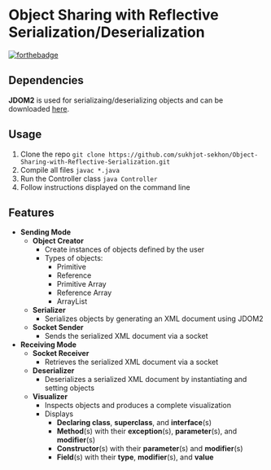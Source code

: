 # Object Sharing with Reflective Serialization/Deserialization 
[![forthebadge](https://forthebadge.com/images/badges/made-with-Java.svg)](Controller.java)

## Dependencies
__JDOM2__ is used for serializaing/deserializing objects and can be downloaded [here](http://www.jdom.org/downloads/index.html).

## Usage
1. Clone the repo `git clone https://github.com/sukhjot-sekhon/Object-Sharing-with-Reflective-Serialization.git`
2. Compile all files `javac *.java`
3. Run the Controller class `java Controller`
4. Follow instructions displayed on the command line

## Features
* __Sending Mode__
	* __Object Creator__
		* Create instances of objects defined by the user
		* Types of objects:
			* Primitive
			* Reference
			* Primitive Array
			* Reference Array
			* ArrayList
	* __Serializer__
		* Serializes objects by generating an XML document using JDOM2
	* __Socket Sender__
		* Sends the serialized XML document via a socket
* __Receiving Mode__
	* __Socket Receiver__
		* Retrieves the serialized XML document via a socket
	* __Deserializer__
		* Deserializes a serialized XML document by instantiating and setting objects
  	* __Visualizer__
  		*   Inspects objects and produces a complete visualization
  		*   Displays
  			* __Declaring class__, __superclass__, and __interface__(s)
  			* __Method__(s) with their __exception__(s), __parameter__(s), and __modifier__(s)
  			* __Constructor__(s) with their __parameter__(s) and __modifier__(s)
  			* __Field__(s) with their __type__, __modifier__(s), and __value__
       

